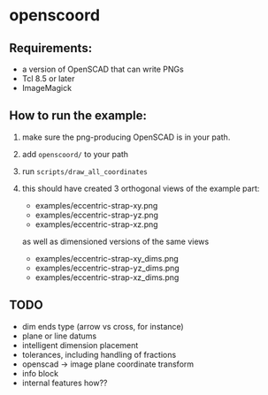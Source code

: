 openscoord
==========

Requirements:
-------------

 - a version of OpenSCAD that can write PNGs
 - Tcl 8.5 or later
 - ImageMagick
 
How to run the example:
-----------------------

1. make sure the png-producing OpenSCAD is in your path. 
2. add `openscoord/` to your path
3. run `scripts/draw_all_coordinates`
4. this should have created 3 orthogonal views of the example part:

    - examples/eccentric-strap-xy.png
    - examples/eccentric-strap-yz.png
    - examples/eccentric-strap-xz.png

   as well as dimensioned versions of the same views 

    - examples/eccentric-strap-xy_dims.png
    - examples/eccentric-strap-yz_dims.png
    - examples/eccentric-strap-xz_dims.png

TODO
----------------

 - dim ends type (arrow vs cross, for instance)
 - plane or line datums
 - intelligent dimension placement
 - tolerances, including handling of fractions
 - openscad -> image plane coordinate transform
 - info block
 - internal features how??

